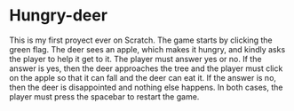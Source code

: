 # Hungry-deer
This is my first proyect ever on Scratch.
The game starts by clicking the green flag. The deer sees an apple, which makes it hungry, 
and kindly asks the player to help it get to it. The player must answer yes or no. 
If the answer is yes, then the deer approaches the tree and the player must click on the apple
so that it can fall and the deer can eat it. If the answer is no, then the deer is disappointed and nothing else happens.
In both cases, the player must press the spacebar to restart the game.
